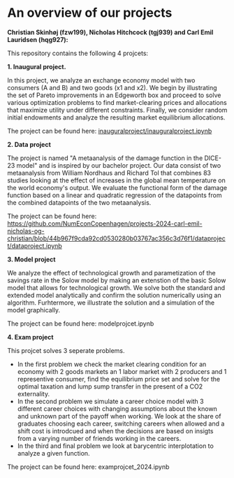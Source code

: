 # An overview of our projects

**Christian Skinhøj (fzw199), Nicholas Hitchcock (tgj939) and Carl Emil Lauridsen (hqg927):**

This repository contains the following 4 projcets:

**1. Inaugural project.**

In this project, we analyze an exchange economy model with two consumers (A and B) and two goods (x1 and x2). We begin by illustrating the set of Pareto improvements in an Edgeworth box and proceed to solve various optimization problems to find market-clearing prices and allocations that maximize utility under different constraints. Finally, we consider random initial endowments and analyze the resulting market equilibrium allocations.

The project can be found here: [inauguralproject/inauguralproject.ipynb](https://github.com/NumEconCopenhagen/projects-2024-carl-emil-nicholas-og-christian/tree/1bcbfd739cffe98ec2013bd0588d587c51e46079/inauguralproject)

**2. Data project**

The project is named "A metaanalysis of the damage function in the DICE-23 model" and is inspired by our bachelor project. Our data consist of two metaanalysis from William Nordhaus and Richard Tol that combines 83 studies looking at the effect of increases in the global mean temperature on the world economy's output. We evaluate the functional form of the damage function based on a linear and quadratic regression of the datapoints from the combined datapoints of the two metaanalysis.

The project can be found here: https://github.com/NumEconCopenhagen/projects-2024-carl-emil-nicholas-og-christian/blob/44b967f9cda92cd0530280b03767ac356c3d76f1/dataproject/dataproject.ipynb

**3. Model project**

We analyze the effect of technological growth and parametization of the savings rate in the Solow model by making an extenstion of the basic Solow model that allows for technological growth. We solve both the standard and extended model analytically and confirm the solution numerically using an algorithm. Furhtermore, we illustrate the solution and a simulation of the model graphically.

The project can be found here: modelprojcet.ipynb

**4. Exam project**

This projcet solves 3 seperate problems. 
- In the first problem we check the market clearing condition for an economy with 2 goods markets an 1 labor market with 2 producers and 1 representive consumer, find the equilibrium price set and solve for the optimal taxation and lump sump transfer in the present of a CO2 externality.
- In the second problem we simulate a career choice model with 3 different career choices with changing assumptions about the known and unknown part of the payoff when working. We look at the share of graduates choosing each career, switching careers when allowed and a shift cost is introdcued and when the decisions are based on insigts from a varying number of friends working in the careers.
- In the third and final problem we look at barycentric interplotation to analyze a given function.

The project can be found here: examprojcet_2024.ipynb
